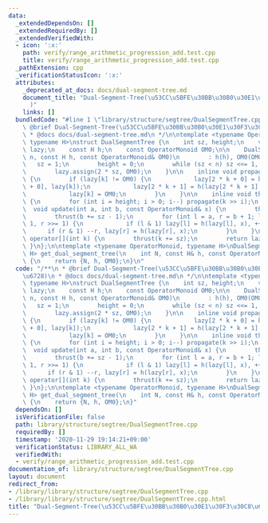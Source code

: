 ```yaml
---
data:
  _extendedDependsOn: []
  _extendedRequiredBy: []
  _extendedVerifiedWith:
  - icon: ':x:'
    path: verify/range_arithmetic_progression_add.test.cpp
    title: verify/range_arithmetic_progression_add.test.cpp
  _pathExtension: cpp
  _verificationStatusIcon: ':x:'
  attributes:
    _deprecated_at_docs: docs/dual-segment-tree.md
    document_title: "Dual-Segment-Tree(\u53CC\u5BFE\u30BB\u30B0\u30E1\u30F3\u30C8\u6728\
      )"
    links: []
  bundledCode: "#line 1 \"library/structure/segtree/DualSegmentTree.cpp\"\n/**\n *\
    \ @brief Dual-Segment-Tree(\u53CC\u5BFE\u30BB\u30B0\u30E1\u30F3\u30C8\u6728)\n\
    \ * @docs docs/dual-segment-tree.md\n */\n\ntemplate <typename OperatorMonoid,\
    \ typename H>\nstruct DualSegmentTree {\n    int sz, height;\n    vector<OperatorMonoid>\
    \ lazy;\n    const H h;\n    const OperatorMonoid OM0;\n\n    DualSegmentTree(int\
    \ n, const H h, const OperatorMonoid& OM0)\n        : h(h), OM0(OM0) {\n     \
    \   sz = 1;\n        height = 0;\n        while (sz < n) sz <<= 1, height++;\n\
    \        lazy.assign(2 * sz, OM0);\n    }\n\n    inline void propagate(int k)\
    \ {\n        if (lazy[k] != OM0) {\n            lazy[2 * k + 0] = h(lazy[2 * k\
    \ + 0], lazy[k]);\n            lazy[2 * k + 1] = h(lazy[2 * k + 1], lazy[k]);\n\
    \            lazy[k] = OM0;\n        }\n    }\n\n    inline void thrust(int k)\
    \ {\n        for (int i = height; i > 0; i--) propagate(k >> i);\n    }\n\n  \
    \  void update(int a, int b, const OperatorMonoid& x) {\n        thrust(a += sz);\n\
    \        thrust(b += sz - 1);\n        for (int l = a, r = b + 1; l < r; l >>=\
    \ 1, r >>= 1) {\n            if (l & 1) lazy[l] = h(lazy[l], x), ++l;\n      \
    \      if (r & 1) --r, lazy[r] = h(lazy[r], x);\n        }\n    }\n\n    OperatorMonoid\
    \ operator[](int k) {\n        thrust(k += sz);\n        return lazy[k];\n   \
    \ }\n};\n\ntemplate <typename OperatorMonoid, typename H>\nDualSegmentTree<OperatorMonoid,\
    \ H> get_dual_segment_tree(\n    int N, const H& h, const OperatorMonoid& OM0)\
    \ {\n    return {N, h, OM0};\n}\n"
  code: "/**\n * @brief Dual-Segment-Tree(\u53CC\u5BFE\u30BB\u30B0\u30E1\u30F3\u30C8\
    \u6728)\n * @docs docs/dual-segment-tree.md\n */\n\ntemplate <typename OperatorMonoid,\
    \ typename H>\nstruct DualSegmentTree {\n    int sz, height;\n    vector<OperatorMonoid>\
    \ lazy;\n    const H h;\n    const OperatorMonoid OM0;\n\n    DualSegmentTree(int\
    \ n, const H h, const OperatorMonoid& OM0)\n        : h(h), OM0(OM0) {\n     \
    \   sz = 1;\n        height = 0;\n        while (sz < n) sz <<= 1, height++;\n\
    \        lazy.assign(2 * sz, OM0);\n    }\n\n    inline void propagate(int k)\
    \ {\n        if (lazy[k] != OM0) {\n            lazy[2 * k + 0] = h(lazy[2 * k\
    \ + 0], lazy[k]);\n            lazy[2 * k + 1] = h(lazy[2 * k + 1], lazy[k]);\n\
    \            lazy[k] = OM0;\n        }\n    }\n\n    inline void thrust(int k)\
    \ {\n        for (int i = height; i > 0; i--) propagate(k >> i);\n    }\n\n  \
    \  void update(int a, int b, const OperatorMonoid& x) {\n        thrust(a += sz);\n\
    \        thrust(b += sz - 1);\n        for (int l = a, r = b + 1; l < r; l >>=\
    \ 1, r >>= 1) {\n            if (l & 1) lazy[l] = h(lazy[l], x), ++l;\n      \
    \      if (r & 1) --r, lazy[r] = h(lazy[r], x);\n        }\n    }\n\n    OperatorMonoid\
    \ operator[](int k) {\n        thrust(k += sz);\n        return lazy[k];\n   \
    \ }\n};\n\ntemplate <typename OperatorMonoid, typename H>\nDualSegmentTree<OperatorMonoid,\
    \ H> get_dual_segment_tree(\n    int N, const H& h, const OperatorMonoid& OM0)\
    \ {\n    return {N, h, OM0};\n}"
  dependsOn: []
  isVerificationFile: false
  path: library/structure/segtree/DualSegmentTree.cpp
  requiredBy: []
  timestamp: '2020-11-29 19:14:21+09:00'
  verificationStatus: LIBRARY_ALL_WA
  verifiedWith:
  - verify/range_arithmetic_progression_add.test.cpp
documentation_of: library/structure/segtree/DualSegmentTree.cpp
layout: document
redirect_from:
- /library/library/structure/segtree/DualSegmentTree.cpp
- /library/library/structure/segtree/DualSegmentTree.cpp.html
title: "Dual-Segment-Tree(\u53CC\u5BFE\u30BB\u30B0\u30E1\u30F3\u30C8\u6728)"
---
```

